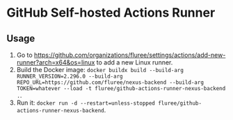 # GitHub Self-hosted Actions Runner

## Usage

1. Go to https://github.com/organizations/fluree/settings/actions/add-new-runner?arch=x64&os=linux
   to add a new Linux runner.
1. Build the Docker image: `docker buildx build --build-arg RUNNER_VERSION=2.296.0 --build-arg REPO_URL=https://github.com/fluree/nexus-backend --build-arg TOKEN=whatever --load -t fluree/github-actions-runner-nexus-backend .`.
1. Run it: `docker run -d --restart=unless-stopped fluree/github-actions-runner-nexus-backend`.
